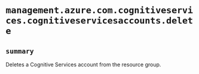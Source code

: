 # `management.azure.com.cognitiveservices.cognitiveservicesaccounts.delete`

## `summary`
Deletes a Cognitive Services account from the resource group. 


